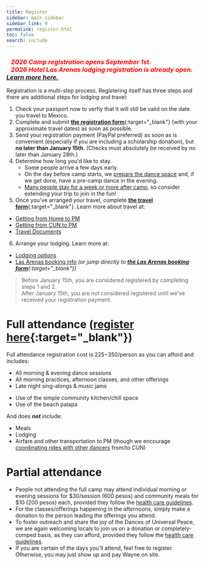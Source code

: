 ```yaml
---
title: Register
sidebar: main_sidebar
sidebar_link: 9
permalink: register.html
toc: false
search: include
---
```


### <span style="color:red">***&nbsp;&nbsp;&nbsp;2026 Camp registration opens September 1st.<br>&nbsp;&nbsp;&nbsp;2026 Hotel Las Arenas lodging registration is already open. [Learn more here.](booking-las-arenas.md)***</span>

Registration is a multi-step process. Registering itself has three steps and there are additional steps for lodging and travel:
1. Check your passport now to verfiy that it will still be valid on the date you travel to Mexico.
2. Complete and submit [**the registration form**](https://forms.gle/aMo7Gi15NyQiEvVD7){:target="_blank"} (with your approximate travel dates) as soon as possible.
3. Send your registration payment (PayPal preferred) as soon as is convenient (especially if you are including a scholarship donation), but **no later than January 15th**. (Checks must absolutely be received by no later than January 28th.)
4. Determine how long you'd like to stay.
   * Some people arrive a few days early.
   * On the day before camp starts, we [prepare the dance space](preparing-dance-space.md) and, if we get done, have a pre-camp dance in the evening.
   * [Many people stay for a week or more after camp](attractions.md#post-camp-community), so consider extending your trip to join in the fun!
5. Once you've arranged your travel, complete [**the travel form**](https://docs.google.com/forms/d/e/1FAIpQLSex7cyDs_Xf33rAxqU2S749xG_MB4lMQk3fPvF_p0JkkoKyTg/viewform){:target="_blank"}. Learn more about travel at:
  * [Getting from Home to PM](./from-home-to-pm.md)
  * [Getting from CUN to PM](from-cun-to-pm.md)
  * [Travel Documents](travel-documents.md)
6. Arrange your lodging. Learn more at:
  * [Lodging options](lodging-options.md)
  * [Las Arenas booking info](booking-las-arenas.md) *(or jump directly to [**the Las Arenas booking form**](https://docs.google.com/forms/d/e/1FAIpQLSct3SrTHl76pMYcZ5z9-eWdLCjCXzf4igqfVk689qA42YuyWA/viewform){:target="_blank"})*

> Before January 15th, you are considered registered by completing steps 1 and 2.<br>After January 15th, you are not considered registered until we've received your registration payment.

# Full attendance ([register here](https://forms.gle/aMo7Gi15NyQiEvVD7){:target="_blank"})

Full attendance registration cost is $225-$350/person as you can afford and includes:
* All morning & evening dance sessions
* All morning practices, afternoon classes, and other offerings
* Late night sing-alongs & music jams
<!--* A community meal-->
* Use of the simple community kitchen/chill space
* Use of the beach palapa

And does ***not*** include:
* <!--Other m-->Meals
* Lodging
* Airfare and other transportation to PM (though we encourage [coordinating rides with other dancers](from-cun-to-pm.md) from/to CUN)

# Partial attendance

- People not attending the full camp may attend individual morning or evening sessions for $30/session (600 pesos) and community meals for $10 (200 pesos) each, provided they follow the [health care guidelines](health-care-guidelines.md).
- For the classes/offerings happening in the afternoons, simply make a donation to the person leading the offerings you attend.
- To foster outreach and share the joy of the Dances of Universal Peace, we are again welcoming locals to join us on a donation or completely-comped basis, as they can afford, provided they follow the [health care guidelines](health-care-guidelines.md).
- If you are certain of the days you'll attend, feel free to register. Otherwise, you may just show up and pay Wayne on site. 